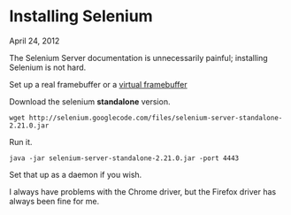 Installing Selenium
===========
April 24, 2012

The Selenium Server documentation is unnecessarily painful;
installing Selenium is not hard.

Set up a real framebuffer or a
[virtual framebuffer](http://dionysus.uraganov.net/software/how-to-install-selenium-server-with-firefox-on-ubuntu-11-10/)

Download the selenium **standalone** version.

    wget http://selenium.googlecode.com/files/selenium-server-standalone-2.21.0.jar

Run it.

    java -jar selenium-server-standalone-2.21.0.jar -port 4443

Set that up as a daemon if you wish.

I always have problems with the Chrome driver, but
the Firefox driver has always been fine for me.
